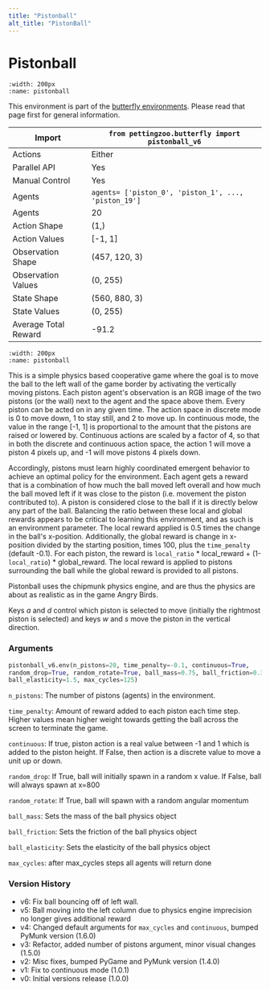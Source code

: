 ```yaml
---
title: "Pistonball"
alt_title: "PistonBall"
---
```


# Pistonball

```{figure} butterfly_pistonball.gif 
:width: 200px
:name: pistonball
```

This environment is part of the <a href='..'>butterfly environments</a>. Please read that page first for general information.

| Import               | `from pettingzoo.butterfly import pistonball_v6`     |
|----------------------|------------------------------------------------------|
| Actions              | Either                                               |
| Parallel API         | Yes                                                  |
| Manual Control       | Yes                                                  |
| Agents               | `agents= ['piston_0', 'piston_1', ..., 'piston_19']` |
| Agents               | 20                                                   |
| Action Shape         | (1,)                                                 |
| Action Values        | [-1, 1]                                              |
| Observation Shape    | (457, 120, 3)                                        |
| Observation Values   | (0, 255)                                             |
| State Shape          | (560, 880, 3)                                        |
| State Values         | (0, 255)                                             |
| Average Total Reward | -91.2                                                |

```{figure} ../../_static/img/aec/butterfly_pistonball_aec.svg
:width: 200px
:name: pistonball
```

This is a simple physics based cooperative game where the goal is to move the ball to the left wall of the game border by activating the vertically moving pistons. Each piston agent's observation is an RGB image of the two pistons (or the wall) next to the agent and the space above them. Every piston can be acted on in any given time. The action space in discrete mode is 0 to move down, 1 to stay still, and 2 to move up. In continuous mode, the value in the range [-1, 1] is proportional to the amount that the pistons are raised or lowered by. Continuous actions are scaled by a factor of 4, so that in both the discrete and continuous action space, the action 1 will move a piston 4 pixels up, and -1 will move pistons 4 pixels down.

Accordingly, pistons must learn highly coordinated emergent behavior to achieve an optimal policy for the environment. Each agent gets a reward that is a combination of how much the ball moved left overall and how much the ball moved left if it was close to the piston (i.e. movement the piston contributed to). A piston is considered close to the ball if it is directly below any part of the ball. Balancing the ratio between these local and global rewards appears to be critical to learning this environment, and as such is an environment parameter. The local reward applied is 0.5 times the change in the ball's x-position. Additionally, the global reward is change in x-position divided by the starting position, times 100, plus the `time_penalty` (default -0.1). For each piston, the reward is `local_ratio` * local_reward + (1-`local_ratio`) * global_reward. The local reward is applied to pistons surrounding the ball while the global reward is provided to all pistons.

Pistonball uses the chipmunk physics engine, and are thus the physics are about as realistic as in the game Angry Birds.

Keys *a* and *d* control which piston is selected to move (initially the rightmost piston is selected) and keys *w* and *s* move the piston in the vertical direction.


### Arguments


``` python
pistonball_v6.env(n_pistons=20, time_penalty=-0.1, continuous=True,
random_drop=True, random_rotate=True, ball_mass=0.75, ball_friction=0.3,
ball_elasticity=1.5, max_cycles=125)
```

`n_pistons`: The number of pistons (agents) in the environment.

`time_penalty`: Amount of reward added to each piston each time step. Higher values mean higher weight towards getting the ball across the screen to terminate the game.

`continuous`:  If true, piston action is a real value between -1 and 1 which is added to the piston height. If False, then action is a discrete value to move a unit up or down.

`random_drop`:  If True, ball will initially spawn in a random x value. If False, ball will always spawn at x=800

`random_rotate`:  If True, ball will spawn with a random angular momentum

`ball_mass`:  Sets the mass of the ball physics object

`ball_friction`:  Sets the friction of the ball physics object

`ball_elasticity`:  Sets the elasticity of the ball physics object

`max_cycles`:  after max_cycles steps all agents will return done


### Version History

* v6: Fix ball bouncing off of left wall.
* v5: Ball moving into the left column due to physics engine imprecision no longer gives additional reward
* v4: Changed default arguments for `max_cycles` and `continuous`, bumped PyMunk version (1.6.0)
* v3: Refactor, added number of pistons argument, minor visual changes (1.5.0)
* v2: Misc fixes, bumped PyGame and PyMunk version (1.4.0)
* v1: Fix to continuous mode (1.0.1)
* v0: Initial versions release (1.0.0)
</div>
